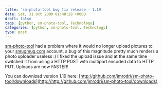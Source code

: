 ```yaml
---
title: 'sm-photo-tool bug fix release - 1.19'
date: Sat, 31 Oct 2009 01:48:28 +0000
draft: false
tags: [python, sm-photo-tool, Technology]
categories: [python, sm-photo-tool, Technology]
type: post
---
```


[sm-photo-tool](http://github.com/jmrodri/sm-photo-tool/) had a problem where it would no longer upload pictures to your [smugmug.com](http://smugmug.com) account, a bug of this magnitude pretty much renders a photo uploader useless :) I fixed the upload issue and at the same time switched it from using a HTTP POST with multipart encoded data to HTTP PUT. Uploads are now FASTER!

You can download version 1.19 here: [http://github.com/jmrodri/sm-photo-tool/downloads](http://http://github.com/jmrodri/sm-photo-tool/downloads)